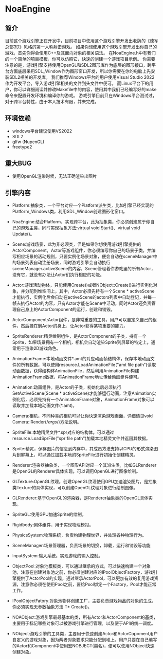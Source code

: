 # NoaEngine
## 简介
目前这个游戏引擎正在开发中，目前项目中使用这个游戏引擎开发出老牌的《德军总部3D》风格的第一人称射击游戏。
如果你想使用这个游戏引擎开发出你自己的游戏，首先你得会使用C++及其面向对象的相关语法。
在NoaEngine.h中有我们的一个简单的项目模板，你可以仿照它，快速的创建一个游戏项目示例。
你需要注意的是，游戏引擎支持使用OpenGL和SDL2图形库作为底层的图形接口，跨平台方面底层采用SDL_Window作为图形窗口开发，所以你需要在你的电脑上先安装SDL2相关的开发库。
我们推荐Windows平台的用户使用Visual Studio 2022作为开发平台，导入游戏引擎相关的文件到头文件中便可。
而Linux平台下的用户，你可以详细阅读并修改Makefile中的内容，使用其中我们已经编写好的make命令来配置开发环境和编译你的游戏。
游戏引擎目前只在Windows平台测试过，对于跨平台特性，由于本人技术有限，并未完成。

## 环境依赖
* windows平台建议使用VS2022
* SDL2
* glfw (NupenGL)
* freetype2

## 重大BUG
* 使用OpenGL渲染时候，无法正确渲染出图片

## 引擎内容
* Platform:抽象类，一个平台对应一个Platform派生类，比如引擎已经实现的Platform_Windows类，利用SDL_Window创建图形化窗口。

* NoaEngine:结合Platform，实现跨平台，此为抽象类，你必须创建属于你自己的游戏主类，同时实现抽象方法:virtual void Start()、virtual void Update()。

* Scene:游戏场景，此为非必须类，但是如果你想使用游戏引擎提供的ActorComponent，Actor等游戏组件，你必须编写你自己的场景子类，并编写相应场景的活动规则，只要实例化场景对象，便会自动在sceneManager中的场景列表自动注册场景，同时游戏引擎会自动执行sceneManager.activeScene的内容，Scene管理着你游戏里的所有Actor，没有它，就没有办法让Actor们执行相应的功能。

* Actor:游戏活动物体，只能使用Create()或者NObject::Create()进行实例化对象，并分配到堆空间上，其中，Actor必须先持有一个Scene * activeScene才能执行，实例化后会自动在activeScene的actors列表中自动登记，并每一帧去执行Actor的内容，只有Actor才能在Scene中活动，同时Actor还负责管理自己身上的ActorComponent的运行，创建和销毁。

* ActorComponent:Actor组件，是非常重要的工具，用户可以自定义自己的组件，然后挂在到Actor的身上，让Actor获得某项重要的能力。

* SpriteRenderer:精灵绘制组件，是ActorComponent的子类，持有一个Sprite，如果场景拥有一个相机，相机会自动渲染Sprite到屏幕的特定上，通常用于渲染2D游戏角色。

* AnimationFrame:本地动画文件*.amt的对应动画帧结构体，保存本地动画文件的所有数据，可以使用resource.LoadAnimationFile("amt file path")读取动画数据，获得结构体AnimationFile，然后利用AnimationFile构建AnimationFrame数据，将AnimationFrame地址传给动画组件便可。

* Animation:动画组件，是Actor的子类，初始化后必须执行SetActiveScene(Scene * activeScene)才能够运行动画，注意Animation实例化后，必须先持有一个AnimationFrame对象，AnimationFrame对象可以读取并加载本地动画文件(*.amt)。

* Camera:相机，不同种类的相机可以让你快速渲染游戏画面，详细请见void Camera::Render(/*args*/)方法说明。

* SpriteFile:本地精灵文件*.spr对应的结构体，可以通过resource.LoadSprFile("spr file path")加载本地精灵文件并返回其数据。

* Sprite:精灵，保存图片的信息到内存中，其成员方法支持以CPU的形式渲染图片到屏幕上，可以通过加载本地的SpriteFile进行初始化创建精灵。

* Renderer:渲染器抽象类，一个图形API对应一个其派生类，比如GLRenderer是OpenGL的Renderer具体实现，可以调用OpenGL进行图像绘制。

* GLTexture:OpenGL纹理，创建OpenGL纹理使用GPU加速渲染图片，是抽象类Texture的具体实现，可以创建OpenGL纹理对象进行绘制图像。

* GLRenderer:基于OpenGL的渲染器，是Renderer抽象类的OpenGL具体实现。

* SpriteGL:使用GPU加速Sprite的绘制。

* Rigidbody:刚体组件，用于实现物理模拟。

* PhysicsSystem:物理系统，负责构建物理世界，并处理各种物理行为。

* SceneManager:场景管理器，负责场景的切换，卸载，运行和销毁等功能

* InputSystem:输入系统，实现游戏的输入控制。

* ObjectPool:对象池模板类，可以通过继承的方式，可以快速构建一个对象池，注意在创建对象池之前，你必须创建对应的IPoolObjectFactory，游戏引擎提供了ActorPool的实现，通过继承ActorPool，可以更加有效的复用游戏资源，注意你必须在使用Pool之前，要给Pool绑定一个Factory，Pool才能正常工作。

* IPoolObjectFatory:对象池物体创建工厂，主要负责游戏物品的对象的生成，你必须实现无参数抽象方法 T* Create()。

* NOAObject:游戏引擎最最基本的类，所有Actor和ActorComponent的基类，主要用于标记哪些对象可以被游戏引擎进行管理，以及便于API的统一调度。

* NObject:游戏引擎的工具类，主要用于快速创建Actor和ActorCopoment用户自定义的游戏对象，因为两者对象要求只能分配到堆上。用户只要在自己编写的Actor和Component中使用宏NOBJECT(类名)，便可以使用NObject快速创建对象。
